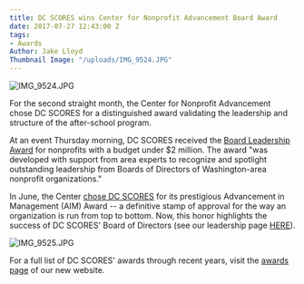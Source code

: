 ```yaml
---
title: DC SCORES wins Center for Nonprofit Advancement Board Award
date: 2017-07-27 12:43:00 Z
tags:
- Awards
Author: Jake Lloyd
Thumbnail Image: "/uploads/IMG_9524.JPG"
---
```


![IMG_9524.JPG](/uploads/IMG_9524.JPG)

For the second straight month, the Center for Nonprofit Advancement chose DC SCORES for a distinguished award validating the leadership and structure of the after-school program.

At an event Thursday morning, DC SCORES received the [Board Leadership Award](https://www.nonprofitadvancement.org/BoardLeadership) for nonprofits with a budget under $2 million. The award "was developed with support from area experts to recognize and spotlight outstanding leadership from Boards of Directors of Washington-area nonprofit organizations."

In June, the Center [chose DC SCORES](https://www.dcscores.org/blog/2017/06/awards-day-dc-scores-wins-twice-in-one-morning) for its prestigious Advancement in Management (AIM) Award -- a definitive stamp of approval for the way an organization is run from top to bottom. Now, this honor highlights the success of DC SCORES' Board of Directors (see our leadership page [HERE](https://www.dcscores.org/about-us/leadership/)).

![IMG_9525.JPG](/uploads/IMG_9525.JPG)

For a full list of DC SCORES' awards through recent years, visit the [awards page](https://www.dcscores.org/impact/awards/) of our new website.